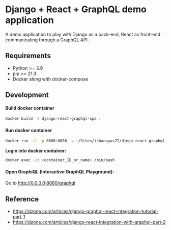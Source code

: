 # Django + React + GraphQL demo application

A demo application to play with Django as a back-end, React as front-end communicating through a GraphQL API.

## Requirements

- Python >= 3.9
- pip >= 21.3
- Docker along with docker-compose

## Development

#### Build docker container

```sh
docker build -t django-react-graphql-spa .
```

#### Run docker container

```sh
docker run -it -p 8080:8080 -v ~/Sites/ishanvyas22/djngo-react-graphql-spa:/app django-react-graphql-spa
```

**Login into docker container:**

```sh
docker exec -it <container_ID_or_name> /bin/bash
```

#### Open GraphiQL (Interactive GraphQL Playground):

Go to http://0.0.0.0:8080/graphql

## Reference

- https://dzone.com/articles/django-graphql-react-integration-tutorial-part-1
- https://dzone.com/articles/django-react-integration-with-graphql-part-2

